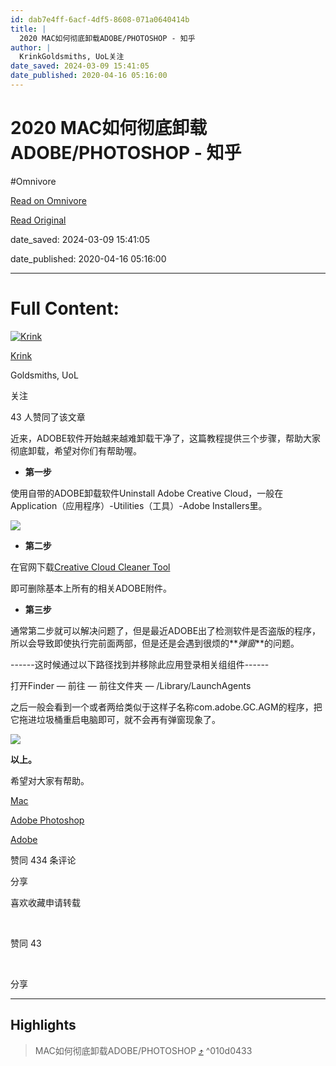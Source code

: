 ```yaml
---
id: dab7e4ff-6acf-4df5-8608-071a0640414b
title: |
  2020 MAC如何彻底卸载ADOBE/PHOTOSHOP - 知乎
author: |
  KrinkGoldsmiths, UoL​关注
date_saved: 2024-03-09 15:41:05
date_published: 2020-04-16 05:16:00
---
```


# 2020 MAC如何彻底卸载ADOBE/PHOTOSHOP - 知乎
#Omnivore

[Read on Omnivore](https://omnivore.app/me/2020-mac-adobe-photoshop-18e24f2a443)

[Read Original](https://zhuanlan.zhihu.com/p/131591089)

date_saved: 2024-03-09 15:41:05

date_published: 2020-04-16 05:16:00

--- 

# Full Content: 

[![Krink](https://proxy-prod.omnivore-image-cache.app/0x0,sNBSGtx6FIuuol5YBNh5grNqMBWd8sAB_9v_J1Twpw1E/https://pic1.zhimg.com/v2-5d88dfedf63d04d3c2367acea12323b3_l.jpg?source=172ae18b)](https://www.zhihu.com/people/krink-fu)

[Krink](https://www.zhihu.com/people/krink-fu)

Goldsmiths, UoL

​关注

43 人赞同了该文章

近来，ADOBE软件开始越来越难卸载干净了，这篇教程提供三个步骤，帮助大家彻底卸载，希望对你们有帮助喔。

* **第一步**

使用自带的ADOBE卸载软件Uninstall Adobe Creative Cloud，一般在Application（应用程序）-Utilities（工具）-Adobe Installers里。

![](https://proxy-prod.omnivore-image-cache.app/95x95,sacDiQrsELCpb9qRoYttSNC-gQCS7zuLZhho64dtDnPU/https://pic4.zhimg.com/v2-9b11021dec6561dbb154154d5515bd67_b.png)

* **第二步**

在官网下载[Creative Cloud Cleaner Tool](https://link.zhihu.com/?target=https%3A//helpx.adobe.com/cn/creative-cloud/kb/cc-cleaner-tool-installation-problems.html)

即可删除基本上所有的相关ADOBE附件。

* **第三步**

通常第二步就可以解决问题了，但是最近ADOBE出了检测软件是否盗版的程序，所以会导致即使执行完前面两部，但是还是会遇到很烦的**_弹窗_**的问题。

\------这时候通过以下路径找到并移除此应用登录相关组组件------

打开Finder — 前往 — 前往文件夹 — /Library/LaunchAgents

之后一般会看到一个或者两给类似于这样子名称com.adobe.GC.AGM的程序，把它拖进垃圾桶重启电脑即可，就不会再有弹窗现象了。

![](https://proxy-prod.omnivore-image-cache.app/105x118,spaJC-81t5AsjqRGia5ht9eHgo_PNe2OPnUh7cgAVFrU/https://pic2.zhimg.com/v2-057bee0c861205b07d27420b0e3d567d_b.png)

**以上。**

希望对大家有帮助。

[Mac](https://www.zhihu.com/topic/19550264)

[Adobe Photoshop](https://www.zhihu.com/topic/19550573)

[Adobe](https://www.zhihu.com/topic/19550574)

​赞同 43​​4 条评论

​分享

​喜欢​收藏​申请转载

​

赞同 43

​

分享

---

## Highlights

> MAC如何彻底卸载ADOBE/PHOTOSHOP [⤴️](https://omnivore.app/me/2020-mac-adobe-photoshop-18e24f2a443#010d0433-808d-4888-9752-420b9bf2ec0d)  ^010d0433

